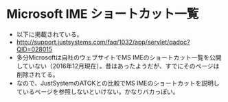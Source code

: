 ﻿# Microsoft IME ショートカット一覧

- 以下に掲載されている。
- http://support.justsystems.com/faq/1032/app/servlet/qadoc?QID=028015
- 多分Microsoftは自社のウェブサイトでMS IMEのショートカット一覧を公開していない（2016年12月現在）。昔はあったようだが、すでにそのページは削除されてる。
- なので、JustSystemのATOKとの比較でMS IMEのショートカットを説明しているページを参照しないといけない。かなりバカっぽい。
